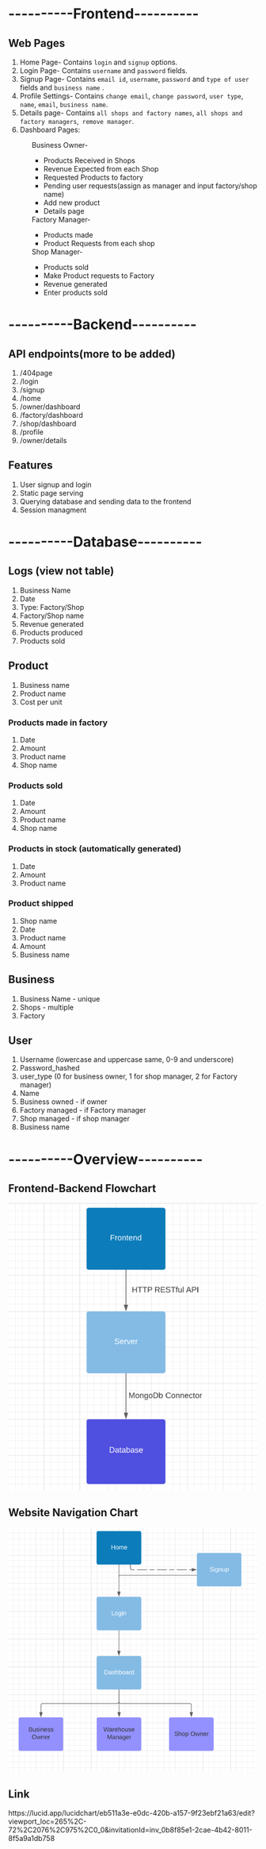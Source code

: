 <h1>----------Frontend----------</h1>

<h2>Web Pages </h2> 
<ol>
<li> Home Page- Contains <code>login</code> and <code>signup</code> options. </li>
<li> Login Page- Contains <code>username</code> and <code>password</code> fields. </li>
<li> Signup Page- Contains <code>email id</code>, <code>username</code>, <code>password</code> and <code>type of user</code> fields and <code>business name</code> . </li>
<li> Profile Settings-  Contains <code>change email</code>, <code>change password</code>, <code>user type</code>, <code>name</code>, <code>email</code>, <code>business name</code>.
<li> Details page- Contains <code>all shops and factory names</code>, <code>all shops and factory managers</code>,<code> remove manager</code>.
<li> Dashboard Pages:</li>
<ul>
	Business Owner- 
	<ul>
<li>Products Received in Shops</li>
<li>Revenue Expected from each Shop</li>
<li>Requested Products to factory</li>
<li>Pending user requests(assign as manager and input factory/shop name)</li>
<li>Add new product</li>
<li>Details page</li>
</ul>
 Factory Manager- 
<ul>
<li>Products made</li>
<li>Product Requests from each shop</li>
</ul>
Shop Manager- 
<ul>
<li>Products sold</li>
<li>Make Product requests to Factory</li>
<li>Revenue generated</li>
<li>Enter products sold</li>
</ul>
</ul>

</ol>
<h1>----------Backend----------</h1>

<h2>API endpoints(more to be added)</h2>
<ol>
<li> /404page</li>
<li> /login</li>
<li> /signup</li>
<li> /home</li>
<li> /owner/dashboard</li>
<li> /factory/dashboard</li>
<li> /shop/dashboard</li>
<li> /profile</li>
<li> /owner/details</li>
</ol>

<h2>Features</h2>
<ol>
<li> User signup and login</li>
<li> Static page serving</li>
<li> Querying database and sending data to the frontend</li>
<li> Session managment</li>

</ol>

<h1>----------Database----------</h1>

<h2>Logs (view not table)</h2>
<ol>
<li>Business Name</li>
<li> Date </li>
<li> Type: Factory/Shop</li>
<li> Factory/Shop name</li>
<li>Revenue generated</li>
<li> Products produced</li>
<li> Products sold</li>
</ol>

<h2>Product</h2>
<ol>
<li> Business name</li>
<li> Product name</li>
<li> Cost per unit</li>
</ol>

<h3>Products made in factory</h3>
<ol>
<li> Date</li>
<li> Amount</li>
<li> Product name</li>
<li> Shop name</li>
</ol>
<h3>Products sold</h3>
<ol>
<li> Date</li>
<li> Amount</li>
<li> Product name</li>
<li> Shop name</li>
</ol>
<h3>Products in stock (automatically generated)</h3>
<ol>
<li> Date</li>
<li> Amount</li>
<li> Product name</li>

</ol>

<h3>Product shipped</h3>
<ol>
<li> Shop name</li>
<li> Date</li>
<li> Product name</li>
<li> Amount</li>
<li> Business name</li>
</ol>

<h2>Business</h2>
<ol>
<li>Business Name - unique</li>
<li>Shops - multiple</li>
<li>Factory</li>
</ol>


<h2>User</h2>
<ol>
<li> Username (lowercase and uppercase same, 0-9 and underscore)</li>
<li> Password_hashed</li>
<li> user_type (0 for business owner, 1 for shop manager, 2 for Factory manager)</li>
<li> Name</li>
<li> Business owned - if owner</li>
<li> Factory managed - if Factory manager</li>
<li> Shop managed - if shop manager</li>
<li> Business name</li>
</ol>

<h1>----------Overview----------</h1>

<h2>Frontend-Backend Flowchart</h2>

![Frontend-Backend Flowchart](https://github.com/VanillaBase1lb/business_management/blob/main/documentation/Frontend-Backend%20Flowchart.png)

<h2>Website Navigation Chart</h2>

![Website Navigation Chart](https://github.com/VanillaBase1lb/business_management/blob/main/documentation/Website%20Navigation.png)

<h2>Link</h2>
https://lucid.app/lucidchart/eb511a3e-e0dc-420b-a157-9f23ebf21a63/edit?viewport_loc=265%2C-72%2C2076%2C975%2C0_0&invitationId=inv_0b8f85e1-2cae-4b42-8011-8f5a9a1db758
